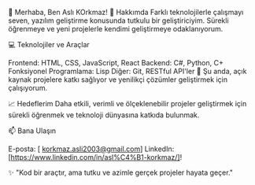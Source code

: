 👋 Merhaba, Ben Aslı KOrkmaz!
🎯 Hakkımda
Farklı teknolojilerle çalışmayı seven, yazılım geliştirme konusunda tutkulu bir geliştiriciyim. Sürekli öğrenmeye ve yeni projelerle kendimi geliştirmeye odaklanıyorum.

💻 Teknolojiler ve Araçlar

Frontend: HTML, CSS, JavaScript, React
Backend: C#, Python, C+
Fonksiyonel Programlama: Lisp
Diğer: Git, RESTful API'ler
🌱 Şu anda, açık kaynak projelere katkı sağlıyor ve yenilikçi çözümler geliştirmek için çalışıyorum.

📈 Hedeflerim
Daha etkili, verimli ve ölçeklenebilir projeler geliştirmek için sürekli öğrenmek ve teknoloji dünyasına katkıda bulunmak.

📫 Bana Ulaşın

E-posta: [  korkmaz.asli2003@gmail.com]
LinkedIn: [https://www.linkedin.com/in/asl%C4%B1-korkmaz/]!

✨ "Kod bir araçtır, ama tutku ve azimle gerçek projeler hayata geçer."
<!---
aslikorkmaz48/aslikorkmaz48 is a ✨ special ✨ repository because its `README.md` (this file) appears on your GitHub profile.
You can click the Preview link to take a look at your changes.
--->
